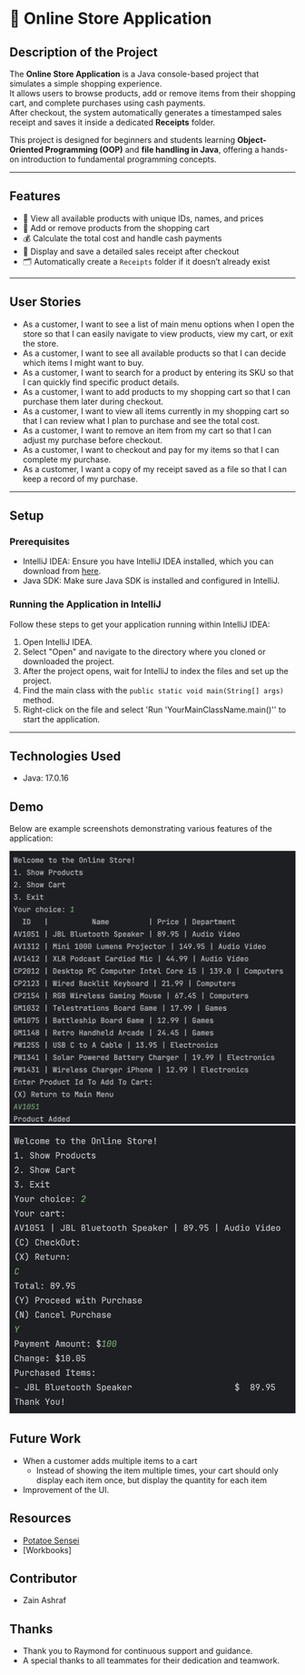 # 🛒 Online Store Application

## Description of the Project

The **Online Store Application** is a Java console-based project that simulates a simple shopping experience.  
It allows users to browse products, add or remove items from their shopping cart, and complete purchases using cash payments.  
After checkout, the system automatically generates a timestamped sales receipt and saves it inside a dedicated **Receipts** folder.

This project is designed for beginners and students learning **Object-Oriented Programming (OOP)** and **file handling in Java**, offering a hands-on introduction to fundamental programming concepts.

---

## Features

- 🧾 View all available products with unique IDs, names, and prices
- 🛒 Add or remove products from the shopping cart
- 💰 Calculate the total cost and handle cash payments
- 🧾 Display and save a detailed sales receipt after checkout
- 🗂️ Automatically create a `Receipts` folder if it doesn’t already exist

---

## User Stories

- As a customer, I want to see a list of main menu options when I open the store so that I can easily navigate to view products, view my cart, or exit the store.
- As a customer, I want to see all available products so that I can decide which items I might want to buy.
- As a customer, I want to search for a product by entering its SKU so that I can quickly find specific product details.
- As a customer, I want to add products to my shopping cart so that I can purchase them later during checkout.
- As a customer, I want to view all items currently in my shopping cart so that I can review what I plan to purchase and see the total cost.
- As a customer, I want to remove an item from my cart so that I can adjust my purchase before checkout.
- As a customer, I want to checkout and pay for my items so that I can complete my purchase.
- As a customer, I want a copy of my receipt saved as a file so that I can keep a record of my purchase.

---

## Setup

### Prerequisites

- IntelliJ IDEA: Ensure you have IntelliJ IDEA installed, which you can download from [here](https://www.jetbrains.com/idea/download/).
- Java SDK: Make sure Java SDK is installed and configured in IntelliJ.

### Running the Application in IntelliJ

Follow these steps to get your application running within IntelliJ IDEA:

1. Open IntelliJ IDEA.
2. Select "Open" and navigate to the directory where you cloned or downloaded the project.
3. After the project opens, wait for IntelliJ to index the files and set up the project.
4. Find the main class with the `public static void main(String[] args)` method.
5. Right-click on the file and select 'Run 'YourMainClassName.main()'' to start the application.

---

## Technologies Used

- Java: 17.0.16

## Demo

Below are example screenshots demonstrating various features of the application:

![HomeScreen](SS2.PNG)
![CheckOut](SS1.PNG)


## Future Work


- When a customer adds multiple items to a cart 
    - Instead of showing the item multiple times, your cart should only display each item once, but display the quantity for each item
- Improvement of the UI.

## Resources

- [Potatoe Sensei](https://chatgpt.com/g/g-681d378b0c90819197b16e49abe384ec-potato-sensei)
- [Workbooks]

## Contributor

- Zain Ashraf

## Thanks


- Thank you to Raymond for continuous support and guidance.
- A special thanks to all teammates for their dedication and teamwork.
